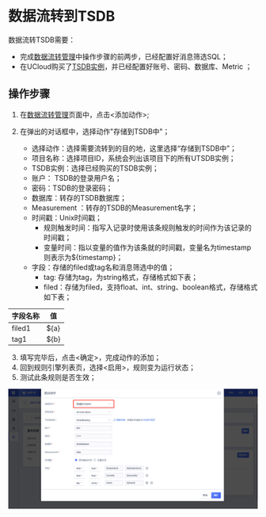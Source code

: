 # 数据流转到TSDB
数据流转TSDB需要：
- 完成[数据流转管理](data_forwarding)中操作步骤的前两步，已经配置好消息筛选SQL；
- 在UCloud购买了[TSDB实例](https://console.ucloud.cn/utsdb/utsdb)，并已经配置好账号、密码、数据库、Metric ；

## 操作步骤
1. 在[数据流转管理](data_forwarding)页面中，点击<添加动作>;
2. 在弹出的对话框中，选择动作"存储到TSDB中"；

   - 选择动作：选择需要流转到的目的地，这里选择“存储到TSDB中”；
   - 项目名称：选择项目ID，系统会列出该项目下的所有UTSDB实例；
   - TSDB实例：选择已经购买的TSDB实例；
   - 账户： TSDB的登录用户名；
   - 密码：TSDB的登录密码；
   - 数据库：转存的TSDB数据库；
   - Measurement ：转存的TSDB的Measurement名字；
   - 时间戳：Unix时间戳；
	 - 规则触发时间：指写入记录时使用该条规则触发的时间作为该记录的时间戳；
	 - 变量时间：指以变量的值作为该条就的时间戳，变量名为timestamp则表示为${timestamp}；
   - 字段：存储的filed或tag名和消息筛选中的值；
     - tag: 存储为tag，为string格式，存储格式如下表；
	 - filed：存储为filed，支持float、int、string、boolean格式，存储格式如下表；
   
|字段名称|值|
|---|---|
|filed1|${a}|
|tag1|${b}|
   
3. 填写完毕后，点击<确定>，完成动作的添加；
4. 回到规则引擎列表页，选择<启用>，规则变为运行状态；
5. 测试此条规则是否生效；

![转发到TSDB](/images/转发到TSDB.png)



